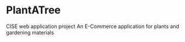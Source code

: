# PlantATree

CISE web application project
An E-Commerce application for plants and gardening materials
